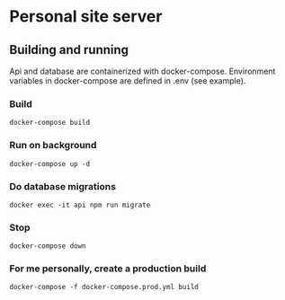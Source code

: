 # Personal site server

## Building and running

Api and database are containerized with docker-compose. Environment variables in docker-compose are defined in .env (see example).

### Build

`docker-compose build`

### Run on background

`docker-compose up -d`

### Do database migrations

`docker exec -it api npm run migrate`

### Stop

`docker-compose down`

### For me personally, create a production build

`docker-compose -f docker-compose.prod.yml build`
